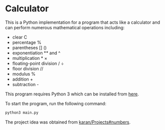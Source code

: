 # Calculator
This is a Python implementation for a program that acts like a calculator and can perform numerous mathematical operations including:
- clear C
- percentage %
- parentheses [] ()
- exponentiation ** and ^
- multiplication * ×
- floating-point division / ÷
- floor division //
- modulus %
- addition +
- subtraction -

This program requires Python 3 which can be installed from [here](https://www.python.org/downloads/).

To start the program, run the following command:
```bash
python3 main.py
```
The project idea was obtained from [karan/Projects#numbers](https://github.com/karan/Projects#numbers).
